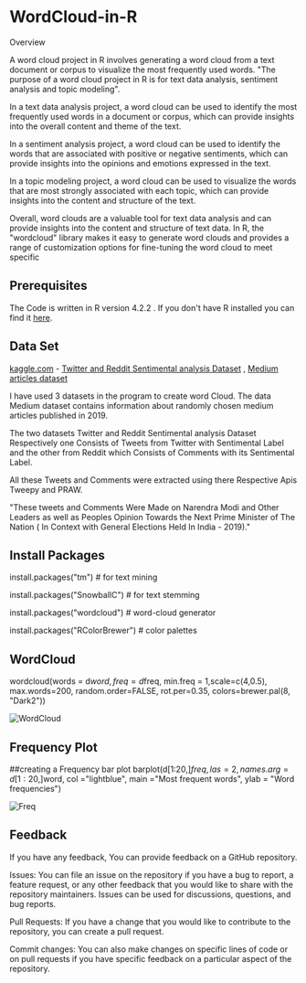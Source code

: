 # WordCloud-in-R

Overview

A word cloud project in R involves generating a word cloud from a text document or corpus to visualize the most frequently used words. "The purpose of a word cloud project in R is for text data analysis, sentiment analysis and topic modeling".

In a text data analysis project, a word cloud can be used to identify the most frequently used words in a document or corpus, which can provide insights into the overall content and theme of the text.

In a sentiment analysis project, a word cloud can be used to identify the words that are associated with positive or negative sentiments, which can provide insights into the opinions and emotions expressed in the text.

In a topic modeling project, a word cloud can be used to visualize the words that are most strongly associated with each topic, which can provide insights into the content and structure of the text.

Overall, word clouds are a valuable tool for text data analysis and can provide insights into the content and structure of text data. In R, the "wordcloud" library makes it easy to generate word clouds and provides a range of customization options for fine-tuning the word cloud to meet specific


##  Prerequisites
The Code is written in R version 4.2.2 . If you don't have R installed you can find it [here](https://support--rstudio-com.netlify.app/products/rstudio/download/). 
## Data Set
[kaggle.com](https://www.kaggle.com/) - [Twitter and Reddit Sentimental analysis Dataset]( https://www.kaggle.com/datasets/cosmos98/twitter-and-reddit-sentimental-analysis-dataset )
, [Medium articles dataset](https://www.kaggle.com/datasets/dorianlazar/medium-articles-dataset)

I have used 3 datasets in the program to create word Cloud.
The data Medium dataset contains information about randomly chosen medium articles published in 2019. 

The two datasets Twitter and Reddit Sentimental analysis Dataset Respectively one Consists of Tweets from Twitter with Sentimental Label and the other from Reddit which Consists of Comments with its Sentimental Label.

All these Tweets and Comments were extracted using there Respective Apis Tweepy and PRAW.

"These tweets and Comments Were Made on Narendra Modi and Other Leaders as well as Peoples Opinion Towards the Next Prime Minister of The Nation ( In Context with General Elections Held In India - 2019)." 

## Install Packages

install.packages("tm")  # for text mining

install.packages("SnowballC") # for text stemming

install.packages("wordcloud") # word-cloud generator 

install.packages("RColorBrewer") # color palettes




## WordCloud

wordcloud(words = d$word, freq = d$freq, min.freq = 1,scale=c(4,0.5),
          max.words=200, random.order=FALSE, rot.per=0.35, 
          colors=brewer.pal(8, "Dark2"))
          
  ![WordCloud](https://user-images.githubusercontent.com/116072374/218510708-360e99c2-3bc8-401e-8fa2-8fddb9f65f5e.jpeg)

## Frequency Plot
##creating a Frequency bar plot
barplot(d[1:20,]$freq, las = 2, names.arg = d[1:20,]$word,
        col ="lightblue", main ="Most frequent words",
        ylab = "Word frequencies")
        
  
![Freq](https://user-images.githubusercontent.com/116072374/218509672-9447679e-e289-483b-a1e2-ebca6362c886.jpeg)

## Feedback
 If you have any feedback, You can provide feedback on a GitHub repository.

Issues: You can file an issue on the repository if you have a bug to report, a feature request, or any other feedback that you would like to share with the repository maintainers. Issues can be used for discussions, questions, and bug reports.

Pull Requests: If you have a change that you would like to contribute to the repository, you can create a pull request.

Commit changes: You can also make changes  on specific lines of code or on pull requests if you have specific feedback on a particular aspect of the repository.



    
